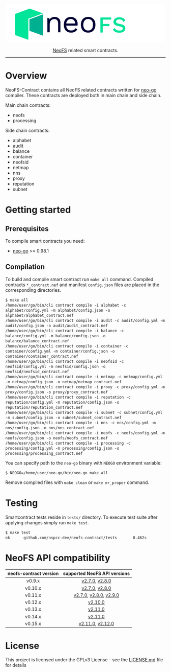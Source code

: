<p align="center">
<img src="./.github/logo.svg" width="500px" alt="NeoFS">
</p>
<p align="center">
  <a href="https://fs.neo.org">NeoFS</a> related smart contracts.
</p>

---

# Overview

NeoFS-Contract contains all NeoFS related contracts written for
[neo-go](https://github.com/nspcc-dev/neo-go) compiler. These contracts
are deployed both in main chain and side chain.

Main chain contracts:

- neofs
- processing

Side chain contracts:

- alphabet
- audit
- balance
- container
- neofsid
- netmap
- nns
- proxy
- reputation
- subnet

# Getting started 

## Prerequisites

To compile smart contracts you need:

-   [neo-go](https://github.com/nspcc-dev/neo-go) >= 0.98.1

## Compilation

To build and compile smart contract run `make all` command. Compiled contracts
`*_contract.nef` and manifest `config.json` files are placed in the 
corresponding directories. 

```
$ make all
/home/user/go/bin/cli contract compile -i alphabet -c alphabet/config.yml -m alphabet/config.json -o alphabet/alphabet_contract.nef
/home/user/go/bin/cli contract compile -i audit -c audit/config.yml -m audit/config.json -o audit/audit_contract.nef
/home/user/go/bin/cli contract compile -i balance -c balance/config.yml -m balance/config.json -o balance/balance_contract.nef
/home/user/go/bin/cli contract compile -i container -c container/config.yml -m container/config.json -o container/container_contract.nef
/home/user/go/bin/cli contract compile -i neofsid -c neofsid/config.yml -m neofsid/config.json -o neofsid/neofsid_contract.nef
/home/user/go/bin/cli contract compile -i netmap -c netmap/config.yml -m netmap/config.json -o netmap/netmap_contract.nef
/home/user/go/bin/cli contract compile -i proxy -c proxy/config.yml -m proxy/config.json -o proxy/proxy_contract.nef
/home/user/go/bin/cli contract compile -i reputation -c reputation/config.yml -m reputation/config.json -o reputation/reputation_contract.nef
/home/user/go/bin/cli contract compile -i subnet -c subnet/config.yml -m subnet/config.json -o subnet/subnet_contract.nef
/home/user/go/bin/cli contract compile -i nns -c nns/config.yml -m nns/config.json -o nns/nns_contract.nef
/home/user/go/bin/cli contract compile -i neofs -c neofs/config.yml -m neofs/config.json -o neofs/neofs_contract.nef
/home/user/go/bin/cli contract compile -i processing -c processing/config.yml -m processing/config.json -o processing/processing_contract.nef
```

You can specify path to the `neo-go` binary with `NEOGO` environment variable:

```
$ NEOGO=/home/user/neo-go/bin/neo-go make all
```

Remove compiled files with `make clean` or `make mr_proper` command.

# Testing
Smartcontract tests reside in `tests/` directory. To execute test suite
after applying changes simply run `make test`.
```
$ make test
ok      github.com/nspcc-dev/neofs-contract/tests       0.462s
```

# NeoFS API compatibility

|neofs-contract version|supported NeoFS API versions|
|:------------------:|:--------------------------:|
|v0.9.x|[v2.7.0](https://github.com/nspcc-dev/neofs-api/releases/tag/v2.7.0), [v2.8.0](https://github.com/nspcc-dev/neofs-api/releases/tag/v2.8.0)|
|v0.10.x|[v2.7.0](https://github.com/nspcc-dev/neofs-api/releases/tag/v2.7.0), [v2.8.0](https://github.com/nspcc-dev/neofs-api/releases/tag/v2.8.0)|
|v0.11.x|[v2.7.0](https://github.com/nspcc-dev/neofs-api/releases/tag/v2.7.0), [v2.8.0](https://github.com/nspcc-dev/neofs-api/releases/tag/v2.8.0), [v2.9.0](https://github.com/nspcc-dev/neofs-api/releases/tag/v2.9.0)|
|v0.12.x|[v2.10.0](https://github.com/nspcc-dev/neofs-api/releases/tag/v2.10.0)|
|v0.13.x|[v2.11.0](https://github.com/nspcc-dev/neofs-api/releases/tag/v2.11.0)|
|v0.14.x|[v2.11.0](https://github.com/nspcc-dev/neofs-api/releases/tag/v2.11.0)|
|v0.15.x|[v2.11.0](https://github.com/nspcc-dev/neofs-api/releases/tag/v2.11.0), [v2.12.0](https://github.com/nspcc-dev/neofs-api/releases/tag/v2.12.0)|


# License

This project is licensed under the GPLv3 License - see the 
[LICENSE.md](LICENSE.md) file for details
